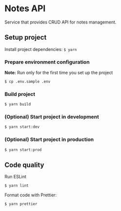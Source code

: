 # Notes API

Service that provides CRUD API for notes management.

## Setup project

Install project dependencies: `$ yarn`

### Prepare environment configuration

**Note:** Run only for the first time you set up the project

```sh
$ cp .env.sample .env
```

### Build project

```sh
$ yarn build
```

### (Optional) Start project in development

```sh
$ yarn start:dev
```

### (Optional) Start project in production

```sh
$ yarn start:prod
```

## Code quality

Run ESLint

```sh
$ yarn lint
```

Format code with Prettier:

```sh
$ yarn prettier
```
